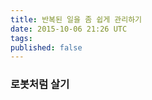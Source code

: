 ```yaml
---
title: 반복된 일을 좀 쉽게 관리하기	
date: 2015-10-06 21:26 UTC
tags:
published: false
---
```


### 로봇처럼 살기 

## 

